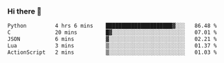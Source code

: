 ### Hi there 👋

<!--
**gustavkrist/gustavkrist** is a ✨ _special_ ✨ repository because its `README.md` (this file) appears on your GitHub profile.

Here are some ideas to get you started:

- 🔭 I’m currently working on ...
- 🌱 I’m currently learning ...
- 👯 I’m looking to collaborate on ...
- 🤔 I’m looking for help with ...
- 💬 Ask me about ...
- 📫 How to reach me: ...
- 😄 Pronouns: ...
- ⚡ Fun fact: ...
-->

<!--START_SECTION:waka-->

```txt
Python         4 hrs 6 mins    █████████████████████▓░░░   86.48 %
C              20 mins         █▓░░░░░░░░░░░░░░░░░░░░░░░   07.01 %
JSON           6 mins          ▓░░░░░░░░░░░░░░░░░░░░░░░░   02.21 %
Lua            3 mins          ▒░░░░░░░░░░░░░░░░░░░░░░░░   01.37 %
ActionScript   2 mins          ▒░░░░░░░░░░░░░░░░░░░░░░░░   01.03 %
```

<!--END_SECTION:waka-->
